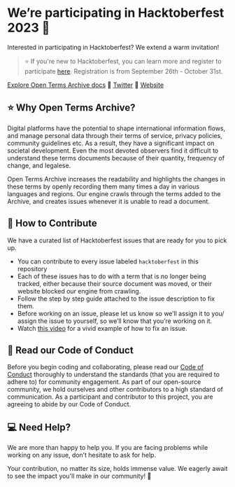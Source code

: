 # We’re participating in Hacktoberfest 2023 🎉

Interested in participating in Hacktoberfest? We extend a warm invitation! 

> ⭐️ If you're new to Hacktoberfest, you can learn more and register to participate [here](https://hacktoberfest.com/participation/). Registration is from September 26th - October 31st.

[Explore Open Terms Archive docs](https://docs.opentermsarchive.org/)     🔵    [Twitter](https://twitter.com/openterms)       🔵    [Website](https://opentermsarchive.org)

## ⭐ Why Open Terms Archive?

Digital platforms have the potential to shape international information flows, and manage personal data through their terms of service, privacy policies, community guidelines etc. As a result, they have a significant impact on societal development. Even the most devoted observers find it difficult to understand these terms documents  because of their quantity, frequency of change, and legalese. 

Open Terms Archive increases the readability and highlights the changes in these terms by openly recording them many times a day in various languages and regions. Our engine crawls through the terms added to the Archive, and creates issues whenever it is unable to read a document.

## 🚀 How to Contribute

We have a curated list of Hacktoberfest issues that are ready for you to pick up.
- You can contribute to every issue labeled `hacktoberfest` in this repository
- Each of these issues has to do with a term that is no longer being tracked, either because their source document was moved, or their website blocked our engine from crawling.
- Follow the step by step guide attached to the issue description to fix them.
- Before working on an issue, please let us know so we’ll assign it to you/ assign the issue to yourself, so we’ll know that you’re working on it.
- Watch [this video](https://youtube.com) for a vivid example of how to fix an issue.

## 📜 Read our Code of Conduct

Before you begin coding and collaborating, please read our [Code of Conduct](https://codeofconduct) thoroughly to understand the standards (that you are required to adhere to) for community engagement. As part of our open-source community, we hold ourselves and other contributors to a high standard of communication. As a participant and contributor to this project, you are agreeing to abide by our Code of Conduct.

## 💻 Need Help?

We are more than happy to help you. If you are facing problems while working on any issue, don’t hesitate to ask for help.


Your contribution, no matter its size, holds immense value. We eagerly await to see the impact you'll make in our community! 🚀
